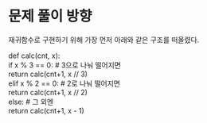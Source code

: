 # 문제 풀이 방향

재귀함수로 구현하기 위해 가장 먼저 아래와 같은 구조를 떠올렸다. 

def calc(cnt, x): <br>
</tab>    if x % 3 == 0:    # 3으로 나눠 떨어지면<br>
</t></t>        return calc(cnt+1, x // 3)<br>
</t>    elif x % 2 == 0:    # 2로 나눠 떨어지면<br>
</t></t>        return calc(cnt+1, x // 2)<br>
</t>    else:    # 그 외엔<br>
</t></t>        return calc(cnt+1, x - 1)<br>

